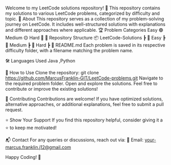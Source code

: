 Welcome to my LeetCode solutions repository! 🚀 This repository contains my solutions to various LeetCode problems, categorized by difficulty and topic.
📌 About
This repository serves as a collection of my problem-solving journey on LeetCode. It includes well-structured solutions with explanations and different approaches where applicable.
🏆 Problem Categories
Easy 🟢
Medium 🟡
Hard 🔴
📂 Repository Structure
📦 LeetCode-Solutions
 ┣ 📂 Easy
 ┣ 📂 Medium
 ┣ 📂 Hard
 ┣ 📜 README.md
Each problem is saved in its respective difficulty folder, with a filename matching the problem name.

🛠️ Languages Used
Java ,Python

📖 How to Use
Clone the repository:
git clone https://github.com/MarcusFranklin-GIT/LeetCode-problems.git
Navigate to the required problem folder.
Open and explore the solutions.
Feel free to contribute or improve the existing solutions!

🤝 Contributing
Contributions are welcome! If you have optimized solutions, alternative approaches, or additional explanations, feel free to submit a pull request.

⭐ Show Your Support
If you find this repository helpful, consider giving it a ⭐ to keep me motivated!

📬 Contact
For any queries or discussions, reach out via:
📧 Email: your-marcus.franklin.j12@gmail.com

Happy Coding! 🚀

